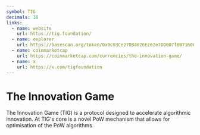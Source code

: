 ```yaml
---
symbol: TIG
decimals: 18
links:
  - name: website
    url: https://tig.foundation/
  - name: explorer
    url: https://basescan.org/token/0x0C03Ce270B4826Ec62e7DD007f0B716068639F7B
  - name: coinmarketcap
    url: https://coinmarketcap.com/currencies/the-innovation-game/
  - name: x
    url: https://x.com/tigfoundation
---
```


# The Innovation Game

The Innovation Game (TIG) is a protocol designed to accelerate algorithmic innovation. At TIG's core is a novel PoW mechanism that allows for optimisation of the PoW algorithms.‍
